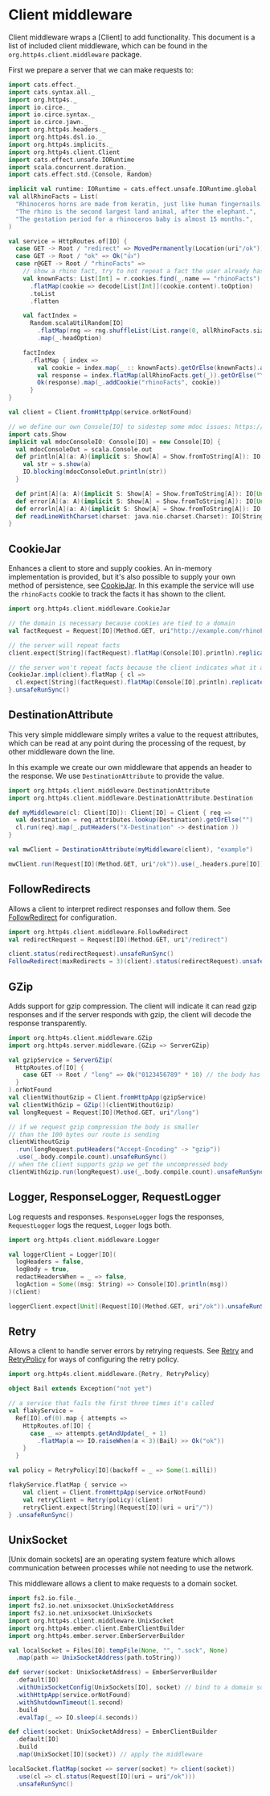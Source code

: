 # Client middleware

Client middleware wraps a [Client] to add functionality. This document is a
list of included client middleware, which can be found
in the `org.http4s.client.middleware` package.

First we prepare a server that we can make requests to:
```scala mdoc:silent
import cats.effect._
import cats.syntax.all._
import org.http4s._
import io.circe._
import io.circe.syntax._
import io.circe.jawn._
import org.http4s.headers._
import org.http4s.dsl.io._
import org.http4s.implicits._
import org.http4s.client.Client
import cats.effect.unsafe.IORuntime
import scala.concurrent.duration._
import cats.effect.std.{Console, Random}

implicit val runtime: IORuntime = cats.effect.unsafe.IORuntime.global
val allRhinoFacts = List(
  "Rhinoceros horns are made from keratin, just like human fingernails.",
  "The rhino is the second largest land animal, after the elephant.",
  "The gestation period for a rhinoceros baby is almost 15 months.",
)

val service = HttpRoutes.of[IO] {
  case GET -> Root / "redirect" => MovedPermanently(Location(uri"/ok"))
  case GET -> Root / "ok" => Ok("👍")
  case r@GET -> Root / "rhinoFacts" =>
    // show a rhino fact, try to not repeat a fact the user already has seen
    val knownFacts: List[Int] = r.cookies.find(_.name == "rhinoFacts")
      .flatMap(cookie => decode[List[Int]](cookie.content).toOption)
      .toList
      .flatten

    val factIndex =
      Random.scalaUtilRandom[IO]
        .flatMap(rng => rng.shuffleList(List.range(0, allRhinoFacts.size).filterNot(knownFacts.contains_)))
        .map(_.headOption)

    factIndex
      .flatMap { index =>
        val cookie = index.map(_ :: knownFacts).getOrElse(knownFacts).asJson.noSpaces
        val response = index.flatMap(allRhinoFacts.get(_)).getOrElse("You know all the facts!")
        Ok(response).map(_.addCookie("rhinoFacts", cookie))
      }
}

val client = Client.fromHttpApp(service.orNotFound)
```
```scala mdoc:invisible
// we define our own Console[IO] to sidestep some mdoc issues: https://github.com/scalameta/mdoc/issues/517
import cats.Show
implicit val mdocConsoleIO: Console[IO] = new Console[IO] {
  val mdocConsoleOut = scala.Console.out
  def println[A](a: A)(implicit s: Show[A] = Show.fromToString[A]): IO[Unit] = {
    val str = s.show(a)
    IO.blocking(mdocConsoleOut.println(str))
  }

  def print[A](a: A)(implicit S: Show[A] = Show.fromToString[A]): IO[Unit] = IO.unit
  def error[A](a: A)(implicit S: Show[A] = Show.fromToString[A]): IO[Unit] = IO.unit
  def errorln[A](a: A)(implicit S: Show[A] = Show.fromToString[A]): IO[Unit] = IO.unit
  def readLineWithCharset(charset: java.nio.charset.Charset): IO[String] = IO.pure("")
}
```

## CookieJar
Enhances a client to store and supply cookies. An in-memory implementation is provided,
but it's also possible to supply your own method of persistence, see [CookieJar].
In this example the service will use the `rhinoFacts` cookie to track the facts it has shown to the client.

```scala mdoc:silent
import org.http4s.client.middleware.CookieJar

// the domain is necessary because cookies are tied to a domain
val factRequest = Request[IO](Method.GET, uri"http://example.com/rhinoFacts")
```
```scala mdoc
// the server will repeat facts 
client.expect[String](factRequest).flatMap(Console[IO].println).replicateA(4).void.unsafeRunSync()

// the server won't repeat facts because the client indicates what it already knows
CookieJar.impl(client).flatMap { cl =>
  cl.expect[String](factRequest).flatMap(Console[IO].println).replicateA(4).void
}.unsafeRunSync()
```

## DestinationAttribute
This very simple middleware simply writes a value to the request attributes, which can be
read at any point during the processing of the request, by other middleware down the line.

In this example we create our own middleware that appends an header to the response. We use
`DestinationAttribute` to provide the value.

```scala mdoc:silent
import org.http4s.client.middleware.DestinationAttribute
import org.http4s.client.middleware.DestinationAttribute.Destination

def myMiddleware(cl: Client[IO]): Client[IO] = Client { req =>
  val destination = req.attributes.lookup(Destination).getOrElse("")
  cl.run(req).map(_.putHeaders("X-Destination" -> destination ))
}

val mwClient = DestinationAttribute(myMiddleware(client), "example")
```
```scala mdoc
mwClient.run(Request[IO](Method.GET, uri"/ok")).use(_.headers.pure[IO]).unsafeRunSync()
```

## FollowRedirects
Allows a client to interpret redirect responses and follow them. See [FollowRedirect]
for configuration.

```scala mdoc:silent
import org.http4s.client.middleware.FollowRedirect
val redirectRequest = Request[IO](Method.GET, uri"/redirect")
```
```scala mdoc
client.status(redirectRequest).unsafeRunSync()
FollowRedirect(maxRedirects = 3)(client).status(redirectRequest).unsafeRunSync()
```

## GZip
Adds support for gzip compression. The client will indicate it can read gzip responses
and if the server responds with gzip, the client will decode the response transparently.

```scala mdoc:silent
import org.http4s.client.middleware.GZip
import org.http4s.server.middleware.{GZip => ServerGZip}

val gzipService = ServerGZip(
  HttpRoutes.of[IO] {
    case GET -> Root / "long" => Ok("0123456789" * 10) // the body has 100 bytes
  }
).orNotFound
val clientWithoutGzip = Client.fromHttpApp(gzipService)
val clientWithGzip = GZip()(clientWithoutGzip)
val longRequest = Request[IO](Method.GET, uri"/long")
```

```scala mdoc
// if we request gzip compression the body is smaller
// than the 100 bytes our route is sending
clientWithoutGzip
  .run(longRequest.putHeaders("Accept-Encoding" -> "gzip"))
  .use(_.body.compile.count).unsafeRunSync()
// when the client supports gzip we get the uncompressed body
clientWithGzip.run(longRequest).use(_.body.compile.count).unsafeRunSync()
```

## Logger, ResponseLogger, RequestLogger
Log requests and responses. `ResponseLogger` logs the responses, `RequestLogger`
logs the request, `Logger` logs both.

```scala mdoc:silent
import org.http4s.client.middleware.Logger

val loggerClient = Logger[IO](
  logHeaders = false,
  logBody = true,
  redactHeadersWhen = _ => false,
  logAction = Some((msg: String) => Console[IO].println(msg))
)(client)

```
```scala mdoc
loggerClient.expect[Unit](Request[IO](Method.GET, uri"/ok")).unsafeRunSync()
```

## Retry
Allows a client to handle server errors by retrying requests. See [Retry] and
[RetryPolicy] for ways of configuring the retry policy.

```scala mdoc:silent
import org.http4s.client.middleware.{Retry, RetryPolicy}

object Bail extends Exception("not yet")

// a service that fails the first three times it's called
val flakyService =
  Ref[IO].of(0).map { attempts =>
    HttpRoutes.of[IO] {
      case _ => attempts.getAndUpdate(_ + 1)
        .flatMap(a => IO.raiseWhen(a < 3)(Bail) >> Ok("ok"))
    }
  }

val policy = RetryPolicy[IO](backoff = _ => Some(1.milli))

```
```scala mdoc
flakyService.flatMap { service =>
    val client = Client.fromHttpApp(service.orNotFound)
    val retryClient = Retry(policy)(client)
    retryClient.expect[String](Request[IO](uri = uri"/"))
} .unsafeRunSync()
```

## UnixSocket
[Unix domain sockets] are an operating system feature which allows communication between processes
while not needing to use the network.

This middleware allows a client to make requests to a domain socket.
```scala mdoc:silent
import fs2.io.file._
import fs2.io.net.unixsocket.UnixSocketAddress
import fs2.io.net.unixsocket.UnixSockets
import org.http4s.client.middleware.UnixSocket
import org.http4s.ember.client.EmberClientBuilder
import org.http4s.ember.server.EmberServerBuilder

val localSocket = Files[IO].tempFile(None, "", ".sock", None)
  .map(path => UnixSocketAddress(path.toString))

def server(socket: UnixSocketAddress) = EmberServerBuilder
  .default[IO]
  .withUnixSocketConfig(UnixSockets[IO], socket) // bind to a domain socket
  .withHttpApp(service.orNotFound)
  .withShutdownTimeout(1.second)
  .build
  .evalTap(_ => IO.sleep(4.seconds))

def client(socket: UnixSocketAddress) = EmberClientBuilder
  .default[IO]
  .build
  .map(UnixSocket[IO](socket)) // apply the middleware
```
```scala mdoc
localSocket.flatMap(socket => server(socket) *> client(socket))
  .use(cl => cl.status(Request[IO](uri = uri"/ok")))
  .unsafeRunSync()
```

[CookieJar]: @API_URL@org/http4s/client/middleware/CookieJar$.html
[FollowRedirect]: @API_URL@org/http4s/client/middleware/FollowRedirect$.html
[Retry]: @API_URL@org/http4s/client/middleware/Retry$.html
[RetryPolicy]: @API_URL@org/http4s/client/middleware/RetryPolicy$.html
[Domain Sockets]: https://en.wikipedia.org/wiki/Unix_domain_socket
